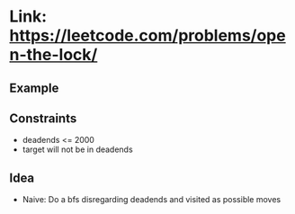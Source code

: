 # Link: https://leetcode.com/problems/open-the-lock/

## Example

## Constraints

- deadends <= 2000
- target will not be in deadends

## Idea

- Naive: Do a bfs disregarding deadends and visited as possible moves
